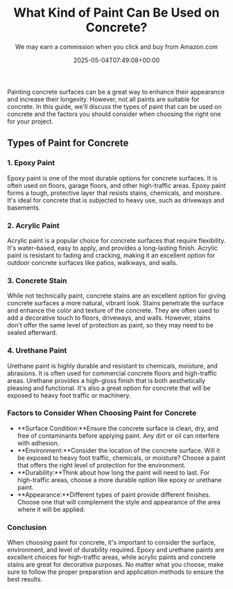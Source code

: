 ﻿---
author: We may earn a commission when you click and buy from Amazon.com
layout: post
title: What Kind of Paint Can Be Used on Concrete?
date: '2025-05-04T07:49:08+00:00'
categories:
- Guide
tags: []
slug: /what-kind-of-paint-can-be-used-on-concrete/
lastmod: 2025-05-07T12:21:29+03:00
---

Painting concrete surfaces can be a great way to enhance their appearance and increase their longevity. However, not all paints are suitable for concrete. In this guide, we'll discuss the types of paint that can be used on concrete and the factors you should consider when choosing the right one for your project.
## Types of Paint for Concrete
### 1. Epoxy Paint
Epoxy paint is one of the most durable options for concrete surfaces. It is often used on floors, garage floors, and other high-traffic areas. Epoxy paint forms a tough, protective layer that resists stains, chemicals, and moisture. It's ideal for concrete that is subjected to heavy use, such as driveways and basements.
### 2. Acrylic Paint
Acrylic paint is a popular choice for concrete surfaces that require flexibility. It's water-based, easy to apply, and provides a long-lasting finish. Acrylic paint is resistant to fading and cracking, making it an excellent option for outdoor concrete surfaces like patios, walkways, and walls.
### 3. Concrete Stain
While not technically paint, concrete stains are an excellent option for giving concrete surfaces a more natural, vibrant look. Stains penetrate the surface and enhance the color and texture of the concrete. They are often used to add a decorative touch to floors, driveways, and walls. However, stains don't offer the same level of protection as paint, so they may need to be sealed afterward.
### 4. Urethane Paint
Urethane paint is highly durable and resistant to chemicals, moisture, and abrasions. It is often used for commercial concrete floors and high-traffic areas. Urethane provides a high-gloss finish that is both aesthetically pleasing and functional. It's also a great option for concrete that will be exposed to heavy foot traffic or machinery.
### Factors to Consider When Choosing Paint for Concrete
- **Surface Condition:**Ensure the concrete surface is clean, dry, and free of contaminants before applying paint. Any dirt or oil can interfere with adhesion.
- **Environment:**Consider the location of the concrete surface. Will it be exposed to heavy foot traffic, chemicals, or moisture? Choose a paint that offers the right level of protection for the environment.
- **Durability:**Think about how long the paint will need to last. For high-traffic areas, choose a more durable option like epoxy or urethane paint.
- **Appearance:**Different types of paint provide different finishes. Choose one that will complement the style and appearance of the area where it will be applied.
### Conclusion
When choosing paint for concrete, it's important to consider the surface, environment, and level of durability required. Epoxy and urethane paints are excellent choices for high-traffic areas, while acrylic paints and concrete stains are great for decorative purposes. No matter what you choose, make sure to follow the proper preparation and application methods to ensure the best results.